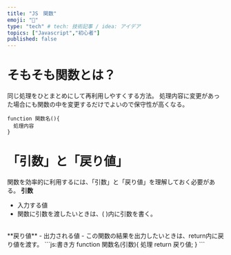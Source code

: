 ```yaml
---
title: "JS　関数"
emoji: "📝"
type: "tech" # tech: 技術記事 / idea: アイデア
topics: ["Javascript","初心者"]
published: false
---
```

# そもそも関数とは？
同じ処理をひとまとめにして再利用しやすくする方法。
処理内容に変更があった場合にも関数の中を変更するだけでよいので保守性が高くなる。
```js:基本的な使い方
function 関数名(){
  処理内容
}
```
# 「引数」と「戻り値」
関数を効率的に利用するには、「引数」と「戻り値」を理解しておく必要がある。
**引数**
- 入力する値
- 関数に引数を渡したいときは、( )内に引数を書く。  
<br>
**戻り値**
- 出力される値
- この関数の結果を出力したいときは、return内に戻り値を渡す。
```js:書き方
function 関数名(引数){
  処理
  return 戻り値;
}
```

